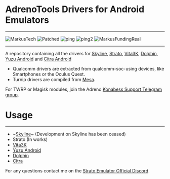 # AdrenoTools Drivers for Android Emulators

---

![MarkusTech](https://img.shields.io/badge/MarkusTech-Corp-critical) ![Patched](https://img.shields.io/badge/patched-for%20Skyline-blueviolet) ![ping](https://img.shields.io/badge/Ping%20Nozwock-for%20support-informational) ![ping2](https://img.shields.io/badge/also-havocr-green) 
![MarkusFundingReal](https://img.shields.io/badge/funding-markus%20tech-9cf)

---

A repository containing all the drivers for <a href="https://github.com/skyline-emu/skyline">Skyline</a>, <a href="https://github.com/strato-emu/strato">Strato</a>, <a href="https://github.com/Vita3K/Vita3K-Android">Vita3K</a>, <a href="https://github.com/dolphin-emu/dolphin">Dolphin</a>, <a href="https://github.com/yuzu-emu/yuzu">Yuzu Android</a> and
<a href="https://github.com/citra-emu/citra">Citra Android</a>

- Qualcomm drivers are extracted from qualcomm-soc-using devices, like Smartphones or the Oculus Quest.
- Turnip drivers are compiled from <a href="https://docs.mesa3d.org/index.html">Mesa</a>.

For TWRP or Magisk modules, join the Adreno <a href="https://t.me/adreno_konabess">Konabess Support Telegram group</a>.

# Usage

---

- ~[Skyline](docs/skyline.md)~ (Development on Skyline has been ceased)
- Strato (In works)
- [Vita3K](docs/vita3k.md)
- [Yuzu Android](docs/yuzu_android.md)
- [Dolphin](docs/dolphin.md)
- [Citra](docs/citra.md)

For any questions contact me on the <a href="https://discord.gg/YhpdhVBmXX">Strato Emulator Official Discord</a>.
